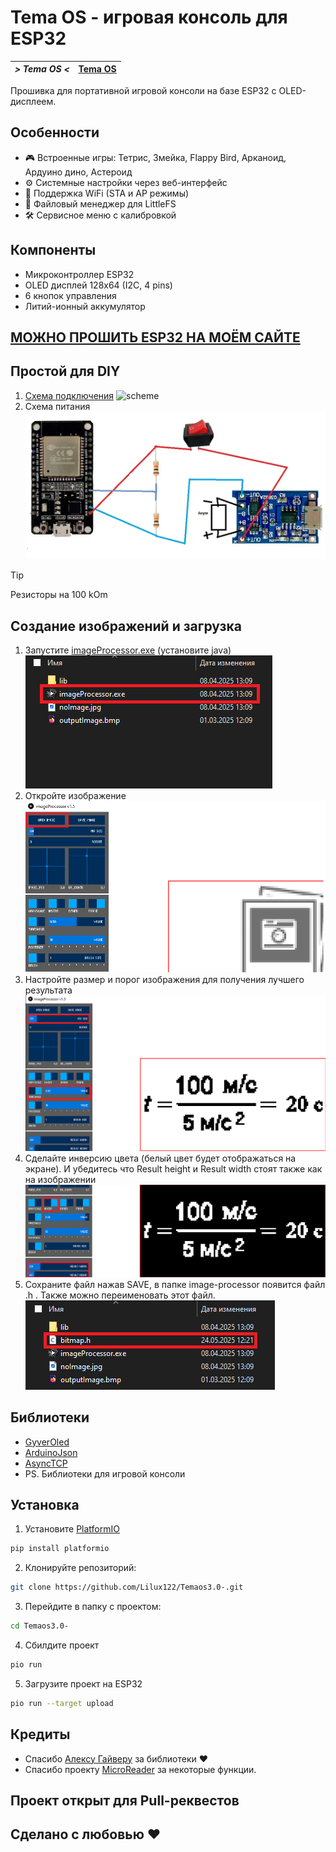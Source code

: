 # Tema OS - игровая консоль для ESP32
| *> Tema OS <* | [Tema OS](https://github.com/Lilux122/Temaos3.0-.git) |
| --- | --- |
Прошивка для портативной игровой консоли на базе ESP32 с OLED-дисплеем. 
## Особенности
- 🎮 Встроенные игры: Тетрис, Змейка, Flappy Bird, Арканоид, Ардуино дино, Астероид
- ⚙️ Системные настройки через веб-интерфейс
- 📶 Поддержка WiFi (STA и AP режимы)
- 📖 Файловый менеджер для LittleFS
- 🛠️ Сервисное меню с калибровкой
## Компоненты
- Микроконтроллер ESP32
- OLED дисплей 128x64 (I2C, 4 pins)
- 6 кнопок управления
- Литий-ионный аккумулятор
## [МОЖНО ПРОШИТЬ ESP32 НА МОЁМ САЙТЕ](https://catdevcode.github.io/CatOs_webflasher/)
## Простой для DIY
1. [Схема подключения](https://wokwi.com/projects/436710693132425217)
![scheme](https://ltdfoto.ru/images/2025/08/03/clipboard-img.png)
2. Схема питания
![scheme_bat](https://github.com/CatDevCode/CatOs/blob/main/assets/bat_lite.png)
> [!TIP]
> Резисторы на 100 kOm
## Создание изображений и загрузка
1. Запустите [imageProcessor.exe](https://github.com/AlexGyver/imageProcessor) (установите java)
![IMG1](https://github.com/CatDevCode/CatOs/blob/main/assets/img1.png)
2. Откройте изображение
![IMG2](https://github.com/CatDevCode/CatOs/blob/main/assets/img2.png)
3. Настройте размер и порог изображения для получения лучшего результата
![IMG3](https://github.com/CatDevCode/CatOs/blob/main/assets/img3.png)
4. Сделайте инверсию цвета (белый цвет будет отображаться на экране). И убедитесь что Result height и Result width стоят также как на изображении
![IMG4](https://github.com/CatDevCode/CatOs/blob/main/assets/img4.png)
5. Сохраните файл нажав SAVE, в папке image-processor появится файл .h . Также можно переименовать этот файл.
![IMG5](https://github.com/CatDevCode/CatOs/blob/main/assets/img5.png)
## Библиотеки
- [GyverOled](https://github.com/GyverLibs/GyverOLED/)
- [ArduinoJson](https://github.com/bblanchon/ArduinoJson)
- [AsyncTCP](https://github.com/me-no-dev/AsyncTCP)
- PS. Библиотеки для игровой консоли
## Установка
1. Установите [PlatformIO](https://platformio.org/)
```bash
pip install platformio
```
2. Клонируйте репозиторий:
```bash
git clone https://github.com/Lilux122/Temaos3.0-.git
```
3. Перейдите в папку с проектом:
```bash
cd Temaos3.0-
```
4. Сбилдите проект
```bash
pio run
```
5. Загрузите проект на ESP32
```bash
pio run --target upload 
```
## Кредиты
- Спасибо [Алексу Гайверу](https://github.com/GyverLibs/) за библиотеки ❤
- Спасибо проекту [MicroReader](https://github.com/Nich1con/microReader/) за некоторые функции.
## Проект открыт для Pull-реквестов
## Сделано с любовью ❤
